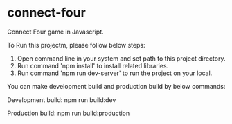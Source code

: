 # connect-four
Connect Four game in Javascript.


To Run this projectm, please follow below steps:

1. Open command line in your system and set path to this project directory.
2. Run command 'npm install' to install related libraries.
3. Run command 'npm run dev-server' to run the project on your local.


You can make development build and production build by below commands:

Development build: npm run build:dev

Production build: npm run build:production
